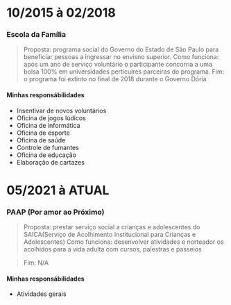 # 10/2015 à 02/2018
### Escola da Família
> Proposta: programa social do Governo do Estado de São Paulo para beneficiar pessoas a ingressar no envisno superior.
> Como funciona: após um ano de serviço voluntário o participante concorria a uma bolsa 100% em universidades perticulres parceiras do programa.
> Fim: o programa foi extinto no final de 2018 durante o Governo Dória
#### Minhas responsábilidades
- Insentivar de novos voluntários
- Oficina de jogos lúdicos
- Oficina de informática
- Oficina de esporte
- Oficina de saúde
- Controle de fumantes
- Oficina de educação
- Elaboração de cartazes

# 05/2021 à ATUAL
### PAAP (Por amor ao Próximo)
> Proposta: prestar serviço social a crianças e adolescentes do SAICA(Serviço de Acolhimento Institucional para Crianças e Adolescentes)
> Como funciona: desenvolver atividades e norteador os acolhidos para a vida adulta com cursos, palestras e passeios

> Fim: N/A
#### Minhas responsábilidades
- Atividades gerais
